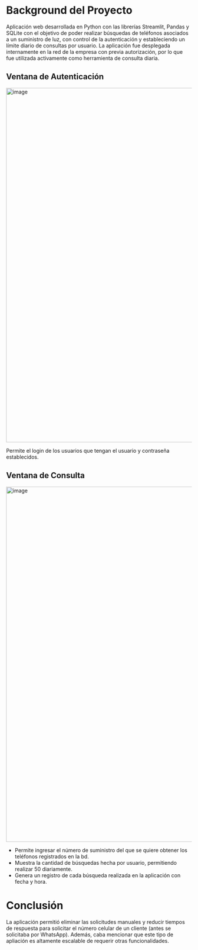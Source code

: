 # Background del Proyecto
Aplicación web desarrollada en Python con las librerías Streamlit, Pandas y SQLite con el objetivo de poder realizar búsquedas de teléfonos asociados a un suministro de luz, con control de la autenticación y estableciendo un límite diario de consultas por usuario. La aplicación fue desplegada internamente en la red de la empresa con previa autorización, por lo que fue utilizada activamente como herramienta de consulta diaria.

## Ventana de Autenticación

<img width="958" alt="image" src="https://github.com/user-attachments/assets/9cdf0d14-b6ec-4920-a770-2f07715d3725" />

Permite el login de los usuarios que tengan el usuario y contraseña establecidos.

## Ventana de Consulta

<img width="960" alt="image" src="https://github.com/user-attachments/assets/cdee2135-f92d-47ee-a170-32d33d5efbb7" />

- Permite ingresar el número de suministro del que se quiere obtener los teléfonos registrados en la bd.
- Muestra la cantidad de búsquedas hecha por usuario, permitiendo realizar 50 diariamente.
- Genera un registro de cada búsqueda realizada en la aplicación con fecha y hora.

# Conclusión
La aplicación permitió eliminar las solicitudes manuales y reducir tiempos de respuesta para solicitar el número celular de un cliente (antes se solicitaba por WhatsApp). Además, caba mencionar que este tipo de apliación es altamente escalable de requerir otras funcionalidades.
